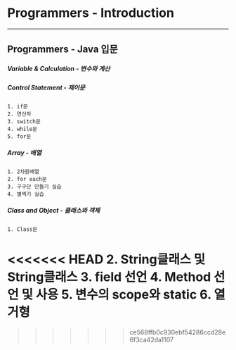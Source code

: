 # Programmers - Introduction
-------------------
## Programmers - Java 입문

##### Variable & Calculation - 변수와 계산

##### Control Statement - 제어문
	1. if문
	2. 연산자
	3. switch문
	4. while문
	5. for문

##### Array - 배열
	1. 2차원배열
	2. for each문
	3. 구구단 만들기 실습
	4. 별찍기 실습

##### Class and Object - 클래스와 객체
	1. Class문
<<<<<<< HEAD
	2. String클래스 및 String클래스
	3. field 선언
	4. Method 선언 및 사용
	5. 변수의 scope와 static
	6. 열거형
=======




>>>>>>> ce568ffb0c930ebf54286ccd28e6f3ca42da1107
